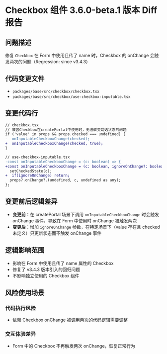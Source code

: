 # Checkbox 组件 3.6.0-beta.1 版本 Diff 报告

## 问题描述
修复 `Checkbox` 在 Form 中使用且传了 name 时，Checkbox 的 onChange 会触发两次的问题（Regression: since v3.4.3）

## 代码变更文件
- `packages/base/src/checkbox/checkbox.tsx`
- `packages/base/src/checkbox/use-checkbox-inputable.tsx`

## 变更代码行
```diff
// checkbox.tsx
// 兼容Checkbox在createPortal中使用时，无法改变勾选状态的问题
if ('value' in props && props.checked === undefined) {
-  onInputableCheckboxChange(checked);
+  onInputableCheckboxChange(checked, true);
}

// use-checkbox-inputable.tsx
-const onInputableCheckboxChange = (c: boolean) => {
+const onInputableCheckboxChange = (c: boolean, ignoreOnChange?: boolean) => {
  setCheckedState(c);
+  if(ignoreOnChange) return;
  props?.onChange?.(undefined, c, undefined as any);
};
```

## 变更前后逻辑差异
- **变更前**：在 createPortal 场景下调用 `onInputableCheckboxChange` 时会触发 onChange 事件，导致在 Form 中使用时 onChange 被触发两次
- **变更后**：增加 `ignoreOnChange` 参数，在特定场景下（value 存在且 checked 未定义）只更新状态而不触发 onChange 事件

## 逻辑影响范围
- 影响在 Form 中使用且传了 name 属性的 Checkbox
- 修复了 v3.4.3 版本引入的回归问题
- 不影响独立使用的 Checkbox 组件

## 风险使用场景

### 代码执行风险
- 依赖 Checkbox onChange 被调用两次的代码逻辑需要调整

### 交互体验差异
- Form 中的 Checkbox 不再触发两次 onChange，恢复正常行为
